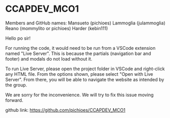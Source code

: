 # CCAPDEV_MCO1

Members and GitHub names:
Mansueto (pichioes)
Lammoglia (julammoglia)
Reano (mommylito or pichioes)
Harder (kebin111)

Hello po sir!

For running the code, it would need to be run from a VSCode extension named "Live Server". This is because the partials (navigation bar and footer) and modals do not load without it.

To run Live Server, please open the project folder in VSCode and right-click any HTML file. From the options shown, please select "Open with Live Server". From there, you will be able to navigate the website as intended by the group.

We are sorry for the inconvenience. We will try to fix this issue moving forward.

github link: https://github.com/pichioes/CCAPDEV_MCO1
